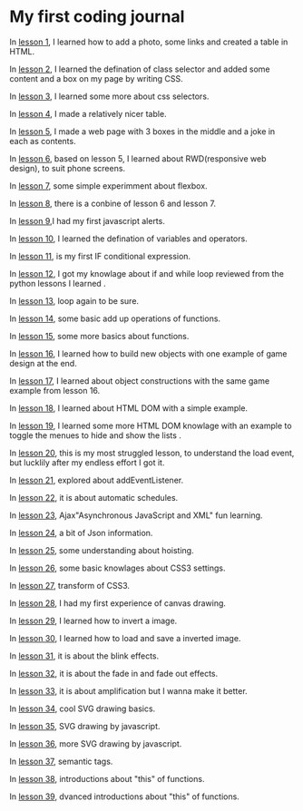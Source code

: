 # My first coding journal 

 In [lesson 1](https://github.com/yq86/Demo-Javascript/blob/master/L1%20html%20basic/last.html), I learned how to add a photo, some links and created a table in HTML.

 In [lesson 2](https://github.com/yq86/Demo-Javascript/blob/master/L2%20css%20baisc/thirdtry.html), I learned the defination of class selector and added some content and a box on my page by writing CSS.
 
  In [lesson 3](https://github.com/yq86/Demo-Javascript/blob/master/L3%20css%20selector/css3.html), I learned some more about css selectors.

  In [lesson 4](https://github.com/yq86/Demo-Javascript/tree/master/L4%20css%20form), I made a relatively nicer table.
  
  In [lesson 5](https://github.com/yq86/Demo-Javascript/tree/master/L5%20website%20Layout), I made a web page with 3 boxes in the middle and a joke in each as contents. 
  
  In [lesson 6](https://github.com/yq86/Demo-Javascript/tree/master/L6%20%E5%9B%9E%E5%BA%94%E5%BC%8F%E6%8E%92%E7%89%88%E8%AE%BE%E8%AE%A1), based on lesson 5, I learned about RWD(responsive web design), to suit phone screens. 

  In [lesson 7](https://github.com/yq86/Demo-Javascript/tree/master/L7%20CSS3%20Flexbox%20%E5%9F%BA%E6%9C%AC%E5%AD%A6%E4%B9%A0), some simple experimment about flexbox. 
  
  In [lesson 8](https://github.com/yq86/Demo-Javascript/tree/master/L8%20CSS3%20Flexbox%20%E4%B8%8ERWD%E5%9B%9E%E5%BA%94%E5%BC%8F%E8%AE%BE%E8%AE%A1), there is a conbine of lesson 6 and lesson 7.
  
  In [lesson 9](https://github.com/yq86/Demo-Javascript/tree/master/L9%20Javascript%20%E7%AE%80%E4%BB%8B),I had my first javascript alerts.
   
  In [lesson 10](https://github.com/yq86/Demo-Javascript/tree/master/L10%20Javascript%20%E5%8F%98%E6%95%B0%E4%B8%8E%E8%BF%90%E7%AE%97%E5%AD%90), I learned the defination of variables and operators.
   
  In [lesson 11](https://github.com/yq86/Demo-Javascript/tree/master/L11%20Javascript%20%E6%B5%81%E7%A8%8B%E6%8E%A7%E5%88%B6--%E5%88%A4%E6%96%AD%E5%BC%8F), is my first IF conditional expression.
  
  In [lesson 12](https://github.com/yq86/Demo-Javascript/tree/master/L12%20Javascript%20%E6%B5%81%E7%A8%8B%E6%8E%A7%E5%88%B6--%E5%9B%9E%E5%9C%88), I got my knowlage about if and while loop reviewed from the python lessons I learned .
  
  In [lesson 13](https://github.com/yq86/Demo-Javascript/tree/master/L13%20Javascript%20%E6%B5%81%E7%A8%8B%E6%8E%A7%E5%88%B6--%E5%9B%9E%E5%9C%88%E6%96%B0%E6%89%8B%E5%8A%A0%E5%BC%BA%E7%89%88), loop again to be sure.
  
  In [lesson 14](https://github.com/yq86/Demo-Javascript/tree/master/L14%20Javascript%20%E5%87%BD%E5%BC%8F--%E5%9F%BA%E7%A1%80%E4%BD%BF%E7%94%A8), some basic add up operations of functions. 
  
  In [lesson 15](https://github.com/yq86/Demo-Javascript/tree/master/L15%20Javascript%20%E5%87%BD%E5%BC%8F--%E5%BB%B6%E7%94%B3%E6%A6%82%E5%BF%B5), some more basics about functions. 
  
  In [lesson 16](https://github.com/yq86/Demo-Javascript/tree/master/L16%20Javascript%20%E7%89%A9%E4%BB%B6--%E5%9F%BA%E7%A1%80%E4%BD%BF%E7%94%A8), I learned how to build new objects with one example of game design at the end. 
  
  In [lesson 17](https://github.com/yq86/Demo-Javascript/tree/master/L17Javascript%20%E7%89%A9%E4%BB%B6--%E5%BB%BA%E6%9E%84%E5%BC%8F), I learned about object constructions with the same game example from lesson 16.   
  
  In [lesson 18](https://github.com/yq86/Demo-Javascript/tree/master/L18%20HTML%20DOM-%E5%9F%BA%E6%9C%AC%E6%A6%82%E5%BF%B5), I learned about HTML DOM with a simple example. 
  
  In [lesson 19](https://github.com/yq86/Demo-Javascript/tree/master/L19%20HTML%20DOM-%E9%80%89%E5%8D%95%E9%97%AD%E5%90%88%E8%8C%83%E4%BE%8B), I learned some more HTML DOM knowlage with an example to toggle the menues to hide and show the lists .  
  
  In [lesson 20](https://github.com/yq86/Demo-Javascript/tree/master/L20%20Javascript%20%E4%BA%8B%E4%BB%B6%E5%A4%84%E7%90%86-%E5%9F%BA%E6%9C%AC%E5%AD%A6%E4%B9%A0), this is my most struggled lesson, to understand the load event, but lucklily after my endless effort I got it.     

  In [lesson 21](https://github.com/yq86/Demo-Javascript/tree/master/L21%20javascrit%20%E4%BA%8B%E4%BB%B6%E5%A4%84%E7%90%86-Event%20Object), explored about addEventListener.
  
  In [lesson 22](https://github.com/yq86/Demo-Javascript/tree/master/L22%20javascript%20%E8%87%AA%E5%8A%A8%E6%8E%92%E7%A8%8B), it is about automatic schedules.  
  
  In [lesson 23](https://github.com/yq86/Demo-Javascript/tree/master/L23%20Javascript%20AJAX%20%E5%AD%A6%E4%B9%A0-JS%E4%B8%8E%E4%BC%BA%E6%9C%8D%E5%99%A8%E7%9A%84%E4%BA%92%E5%8A%A8/www), Ajax"Asynchronous JavaScript and XML" fun learning.  

  In [lesson 24](https://github.com/yq86/Demo-Javascript/tree/master/L24%20JSON%20%E5%9F%BA%E6%9C%AC%E5%AD%A6%E4%B9%A0), a bit of Json information. 

  In [lesson 25](https://github.com/yq86/Demo-Javascript/tree/master/L25%20Hoisting%20%E5%AE%A3%E5%91%8A%E6%8F%90%E5%8D%87), some understanding about hoisting. 
  
   In [lesson 26](https://github.com/yq86/Demo-Javascript-2/tree/master/L1%20CSS3%20entrance), some basic knowlages about CSS3 settings.

 In [lesson 27](https://github.com/yq86/Demo-Javascript-2/tree/master/L2%20CSS3%20%E7%BA%BF%E6%80%A7%E8%BD%AC%E6%8D%A2%20%E4%BD%8D%E7%A7%BB%20%E7%BC%A9%E6%94%BE%20%E6%97%8B%E8%BD%AC%20%E6%AD%AA%E6%96%9C), transform of CSS3.

In [lesson 28](https://github.com/yq86/Demo-Javascript-2/tree/master/L3%20Canvas%20%E7%BB%98%E5%9B%BE%20%E5%9F%BA%E6%9C%AC%E5%AD%A6%E4%B9%A0), I had my first experience of canvas drawing.

In [lesson 29](https://github.com/yq86/Demo-Javascript-2/tree/master/L4%20Canvas%20%E7%BB%98%E5%9B%BE%20%E5%BD%B1%E5%83%8F%E5%A4%84%E7%90%86%20%E6%BB%A4%E9%95%9C), I learned how to invert a image.

In [lesson 30](https://github.com/yq86/Demo-Javascript-2/tree/master/L5%20Canvas%20%E7%BB%98%E5%9B%BE%20%E6%A1%A3%E6%A1%88%E8%BE%93%E5%85%A5%E4%B8%8E%E8%BE%93%E5%87%BA), I learned how to load and save a inverted image.
 
In [lesson 31](https://github.com/yq86/Demo-Javascript-2/tree/master/L7%20CSS3%20animation%20%E5%9F%BA%E6%9C%AC%E5%8A%A8%E7%94%BB%E7%89%B9%E6%95%88), it is about the blink effects.

In [lesson 32](https://github.com/yq86/Demo-Javascript-2/tree/master/L8%20CSS3%20transition%20%E6%B7%A1%E5%85%A5%E6%B7%A1%E5%87%BA%E7%89%B9%E6%95%88), it is about the fade in and fade out effects.

In [lesson 33](https://github.com/yq86/Demo-Javascript-2/tree/master/L9%20Javascript%20%E8%81%9A%E7%84%A6%E6%94%BE%E5%A4%A7%E5%95%8A%E5%8A%A8%E7%94%BB%E7%89%B9%E6%95%88), it is about amplification but I wanna make it better.

In [lesson 34](https://github.com/yq86/Demo-Javascript-2/tree/master/L10%20SVG%20%E5%90%91%E9%87%8F%E7%BB%98%E5%9B%BE%20%E5%9F%BA%E6%9C%AC), cool SVG drawing basics.

In [lesson 35](https://github.com/yq86/Demo-Javascript-2/tree/master/L11%20SVG%20%E5%90%91%E9%87%8F%E7%BB%98%E5%9B%BE%20JS%20%E5%8A%A8%E6%80%81%E7%BB%98%E5%88%B6%E5%9B%BE%E5%BD%A2), SVG drawing by javascript.

In [lesson 36](https://github.com/yq86/Demo-Javascript-2/tree/master/L12%20SVG%20%E5%90%91%E9%87%8F%E7%BB%98%E5%9B%BE%20%E5%BB%BA%E7%AB%8B%E7%BB%98%E5%9B%BE%E6%93%8D%E4%BD%9C%E7%95%8C%E9%9D%A2), more SVG drawing by javascript.

In [lesson 37](https://github.com/yq86/Demo-Javascript-2/tree/master/L13%20HTML5%20%E8%AF%AD%E6%84%8F%E6%A0%87%E7%AD%BE%E5%AD%A6%E4%B9%A0), semantic tags.

In [lesson 38](https://github.com/yq86/Demo-Javascript-2/tree/master/L14%20%E5%87%BD%E5%BC%8F%E7%9A%84%E7%BB%91%E5%AE%9A%E7%89%A9%E4%BB%B6%20this%20%E5%9F%BA%E6%9C%AC%E7%AF%87), introductions about "this" of functions.

In [lesson 39](https://github.com/yq86/Demo-Javascript-2/tree/master/L15%20%E5%87%BD%E5%BC%8F%E7%9A%84%E7%BB%91%E5%AE%9A%E7%89%A9%E4%BB%B6%20this%20%E8%BF%9B%E9%98%B6%E7%AF%87), dvanced introductions about "this" of functions.
